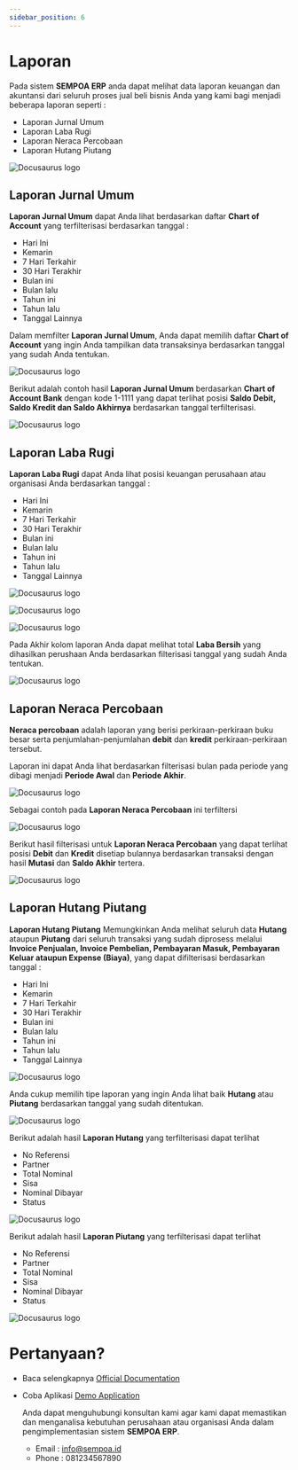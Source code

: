 ```yaml
---
sidebar_position: 6
---
```


# Laporan

Pada sistem **SEMPOA ERP** anda dapat melihat data laporan keuangan dan akuntansi dari seluruh proses jual beli bisnis Anda yang kami bagi menjadi beberapa laporan seperti :

- Laporan Jurnal Umum
- Laporan Laba Rugi
- Laporan Neraca Percobaan
- Laporan Hutang Piutang

![Docusaurus logo](/img/menu-laporan.PNG)

## Laporan Jurnal Umum

**Laporan Jurnal Umum** dapat Anda lihat berdasarkan daftar **Chart of Account** yang terfilterisasi berdasarkan tanggal : 

- Hari Ini
- Kemarin
- 7 Hari Terkahir
- 30 Hari Terakhir
- Bulan ini
- Bulan lalu
- Tahun ini
- Tahun lalu
- Tanggal Lainnya

Dalam memfilter **Laporan Jurnal Umum**, Anda dapat memilih daftar **Chart of Account** yang ingin Anda tampilkan data transaksinya berdasarkan tanggal yang sudah Anda tentukan.

![Docusaurus logo](/img/filter-laporan-jurnal-umum.PNG)

Berikut adalah contoh hasil **Laporan Jurnal Umum** berdasarkan **Chart of Account Bank** dengan kode 1-1111 yang dapat terlihat posisi **Saldo Debit, Saldo Kredit dan Saldo Akhirnya** berdasarkan tanggal terfilterisasi.

![Docusaurus logo](/img/Jurnal-umum-report.PNG)

## Laporan Laba Rugi

**Laporan Laba Rugi** dapat Anda lihat posisi keuangan perusahaan atau organisasi Anda berdasarkan tanggal : 

- Hari Ini
- Kemarin
- 7 Hari Terkahir
- 30 Hari Terakhir
- Bulan ini
- Bulan lalu
- Tahun ini
- Tahun lalu
- Tanggal Lainnya

![Docusaurus logo](/img/laporan-laba-rugi.PNG)


![Docusaurus logo](/img/pl-1.PNG)


![Docusaurus logo](/img/pl-2.PNG)

Pada Akhir kolom laporan Anda dapat melihat total **Laba Bersih** yang dihasilkan perushaan Anda berdasarkan filterisasi tanggal yang sudah Anda tentukan.

![Docusaurus logo](/img/pl-3.PNG)


## Laporan Neraca Percobaan

**Neraca percobaan** adalah laporan yang berisi perkiraan-perkiraan buku besar serta penjumlahan-penjumlahan **debit** dan **kredit** perkiraan-perkiraan tersebut.

Laporan ini dapat Anda lihat berdasarkan filterisasi bulan pada periode yang dibagi menjadi **Periode Awal** dan **Periode Akhir**.

![Docusaurus logo](/img/neraca-filter-report.PNG)

Sebagai contoh pada **Laporan Neraca Percobaan** ini terfiltersi

![Docusaurus logo](/img/neraca-filter-report-2.PNG)

Berikut hasil filterisasi untuk **Laporan Neraca Percobaan** yang dapat terlihat posisi **Debit** dan **Kredit** disetiap bulannya berdasarkan transaksi dengan hasil **Mutasi** dan **Saldo Akhir** tertera.

![Docusaurus logo](/img/neraca-filter-report-0.PNG)


## Laporan Hutang Piutang

**Laporan Hutang Piutang** Memungkinkan Anda melihat seluruh data **Hutang** ataupun **Piutang** dari seluruh transaksi yang sudah diprosess melalui **Invoice Penjualan, Invoice Pembelian, Pembayaran Masuk, Pembayaran Keluar ataupun Expense (Biaya)**, yang dapat difilterisasi berdasarkan tanggal :

- Hari Ini
- Kemarin
- 7 Hari Terkahir
- 30 Hari Terakhir
- Bulan ini
- Bulan lalu
- Tahun ini
- Tahun lalu
- Tanggal Lainnya

![Docusaurus logo](/img/hutang-piutang-1.PNG)

Anda cukup memilih tipe laporan yang ingin Anda lihat baik **Hutang** atau **Piutang** berdasarkan tanggal yang sudah ditentukan.

![Docusaurus logo](/img/hutang-piutang-2.PNG)

Berikut adalah hasil **Laporan Hutang** yang terfilterisasi dapat terlihat 
- No Referensi 
- Partner 
- Total Nominal 
- Sisa 
- Nominal Dibayar
- Status

![Docusaurus logo](/img/hutang-1.PNG)

Berikut adalah hasil **Laporan Piutang** yang terfilterisasi dapat terlihat 
- No Referensi 
- Partner 
- Total Nominal 
- Sisa 
- Nominal Dibayar
- Status

![Docusaurus logo](/img/piutang-1.PNG)

# Pertanyaan?

- Baca selengkapnya [Official Documentation](http://localhost:3000/docs/intro)
- Coba Aplikasi [Demo Application](https://demo.marketport.io)

    Anda dapat menguhubungi konsultan kami agar kami dapat memastikan dan menganalisa kebutuhan perusahaan     atau organisasi Anda dalam pengimplementasian sistem **SEMPOA ERP**.
  
  - Email : info@sempoa.id
  - Phone : 081234567890
